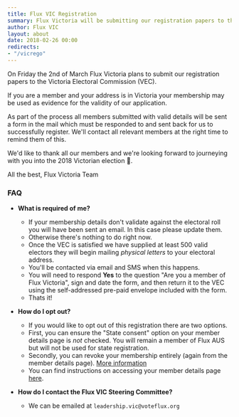 ```yaml
---
title: Flux VIC Registration
summary: Flux Victoria will be submitting our registration papers to the VEC on Friday 2nd of March. This post contains relevant information for members.
author: Flux VIC
layout: about
date: 2018-02-26 00:00
redirects:
- "/vicrego"
---
```


On Friday the 2nd of March Flux Victoria plans to submit our registration papers to the Victoria Electoral Commission (VEC).

If you are a member and your address is in Victoria your membership may be used as evidence for the validity of our application.

As part of the process all members submitted with valid details will be sent a form in the mail which must be responded to and sent back for us to successfully register. We'll contact all relevant members at the right time to remind them of this.

We'd like to thank all our members and we're looking forward to journeying with you into the 2018 Victorian election 🙂.

All the best,
Flux Victoria Team

### FAQ

* __What is required of me?__
  * If your membership details don't validate against the electoral roll you will have been sent an email. In this case please update them.
  * Otherwise there's nothing to do right now.
  * Once the VEC is satisfied we have supplied at least 500 valid electors they will begin mailing _physical letters_ to your electoral address.
  * You'll be contacted via email and SMS when this happens.
  * You will need to respond **Yes** to the question "Are you a member of Flux Victoria", sign and date the form, and then return it to the VEC using the self-addressed pre-paid envelope included with the form.
  * Thats it!

* __How do I opt out?__
  * If you would like to opt out of this registration there are two options.
  * First, you can ensure the "State consent" option on your member details page is _not_ checked. You will remain a member of Flux AUS but will not be used for state registration.
  * Secondly, you can revoke your membership entirely (again from the member details page). [More information](https://voteflux.org/about/faq/#how-can-i-revoke-my-membership)
  * You can find instructions on accessing your member details page [here](https://voteflux.org/about/faq/#where-is-my-member-details-page).

* __How do I contact the Flux VIC Steering Committee?__
  * We can be emailed at `leadership.vic@voteflux.org`
